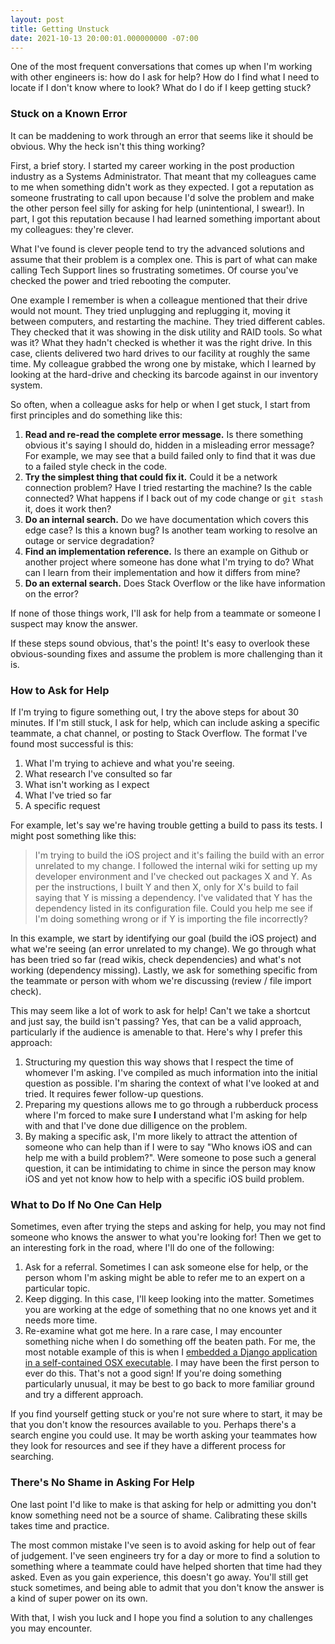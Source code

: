 ```yaml
---
layout: post
title: Getting Unstuck
date: 2021-10-13 20:00:01.000000000 -07:00
---
```


One of the most frequent conversations that comes up when I'm working with
other engineers is: how do I ask for help? How do I find what I need to locate
if I don't know where to look? What do I do if I keep getting stuck?

### Stuck on a Known Error

It can be maddening to work through an error that seems like it should
be obvious. Why the heck isn't this thing working? 

First, a brief story. I started my career working in the post production
industry as a Systems Administrator. That meant that my colleagues came to me
when something didn't work as they expected. I got a reputation as
someone frustrating to call upon because I'd solve the problem
and make the other person feel silly for asking for help
(unintentional, I swear!). In part, I got this reputation because I had 
learned something important about my colleagues: they're clever.

What I've found is clever people tend to try the advanced solutions and assume
that their problem is a complex one. This is part of what can make calling Tech
Support lines so frustrating sometimes. Of course you've checked the power and
tried rebooting the computer. 

One example I remember is when a colleague mentioned that their drive would not
mount. They tried unplugging and replugging it, moving it between
computers, and restarting the machine. They tried different cables. They
checked that it was showing in the disk utility and RAID tools. So what was
it?  What they hadn't checked is whether it was the right drive.  In this case,
clients delivered two hard drives to our facility at roughly the same time.
My colleague grabbed the wrong one by mistake, which I learned by 
looking at the hard-drive and checking its barcode against in our inventory system.

So often, when a colleague asks for help or when I get stuck, I start from
first principles and do something like this:

1. **Read and re-read the complete error message.** Is
there something obvious it's saying I should do, hidden in a misleading error
message? For example, we may see that a build failed only to find that it was
due to a failed style check in the code. 
1. **Try the simplest thing that could fix it.** Could it be a network connection
problem? Have I tried restarting the machine? Is the cable connected? What happens
if I back out of my code change or `git stash` it, does it work then?
1. **Do an internal search.** Do we have documentation which covers this
edge case? Is this a known bug? Is another team working to resolve
an outage or service degradation?
1. **Find an implementation reference.** Is there an example on Github
or another project where someone has done what I'm trying to do? What can
I learn from their implementation and how it differs from mine?
1. **Do an external search.** Does Stack Overflow or the like have
information on the error?

If none of those things work, I'll ask for help from a teammate or someone I
suspect may know the answer. 

If these steps sound obvious, that's the point! It's easy to overlook
these obvious-sounding fixes and assume the problem is more challenging than it
is.

### How to Ask for Help

If I'm trying to figure something out, I try the above steps for about 30
minutes. If I'm still stuck, I ask for help, 
which can include asking a specific teammate, a chat channel, or posting to
 Stack Overflow. The format I've found most successful is this:

1. What I'm trying to achieve and what you're seeing.  
1. What research I've consulted so far 
1. What isn't working as I expect 
1. What I've tried so far 
1. A specific request

For example, let's say we're having trouble getting a build to pass its tests. I
might post something like this:

> I'm trying to build the iOS project and it's failing the build with an error
> unrelated to my change.  I followed the internal wiki for setting up my
> developer environment and I've checked out packages X and Y.  As per the
> instructions, I built Y and then X, only for X's build to fail saying that Y
> is missing a dependency.  I've validated that Y has the dependency listed in
> its configuration file.  Could you help me see if I'm doing something wrong
> or if Y is importing the file incorrectly? 

In this example, we start by identifying our goal (build the iOS project) and
what we're seeing (an error unrelated to my change). We go through what has
been tried so far (read wikis, check dependencies) and what's not working
(dependency missing). Lastly, we ask for something specific
from the teammate or person with whom we're discussing (review / file import
check).

This may seem like a lot of work to ask for help! Can't we take a shortcut and
just say, the build isn't passing? Yes, that can be a valid approach,
particularly if the audience is amenable to that. Here's why I prefer this
approach:

1. Structuring my question this way shows that I respect the time of
    whomever I'm asking. I've compiled as much information into the
    initial question as possible. I'm sharing the context of what I've
    looked at and tried. It requires fewer follow-up questions.
1. Preparing my questions allows me to go through a rubberduck
    process where I'm forced to make sure **I** understand
    what I'm asking for help with and that I've done due dilligence on the problem.
1. By making a specific ask, I'm more likely to attract the attention of
    someone who can help than if I were to say "Who knows iOS and can help me with
    a build problem?". Were someone to pose such a general question, it can be
    intimidating to chime in since the person may know iOS and yet not know how to help
    with a specific iOS build problem.

### What to Do If No One Can Help

Sometimes, even after trying the steps and asking for help, you may not
find someone who knows the answer to what you're looking for! Then we get to an
interesting fork in the road, where I'll do one of the following:

1. Ask for a referral. Sometimes I can ask someone else for help, or the
person whom I'm asking might be able to refer me to an expert on a particular
topic. 
1. Keep digging. In this case, I'll keep looking into the matter. Sometimes you
are working at the edge of something that no one knows yet and it needs
more time.
1. Re-examine what got me here. In a rare case, I may encounter something
niche when I do something off the beaten path. For me, the most
notable example of this is when I [embedded a Django application in a
self-contained OSX executable](https://stackoverflow.com/a/16180619). I
 may have been the first
person to ever do this. That's not a good sign! If 
you're doing something particularly unusual, it may be best to go back to more
familiar ground and try a different approach.

If you find yourself getting stuck or you're not sure where to start, it may be
that you don't know the resources available to you. Perhaps there's a search
engine you could use.  It may be worth asking your teammates how they look for
resources and see if they have a different process for searching.


### There's No Shame in Asking For Help

One last point I'd like to make is that asking for help or admitting you don't
know something need not be a source of shame. Calibrating these skills takes
time and practice.  

The most common mistake I've seen is to avoid asking for help out of fear of
judgement.  I've seen engineers try for a day or more to find a solution to
something where a teammate could have helped shorten that time had they asked.
Even as you gain experience, this doesn't go away.  You'll still get stuck
sometimes, and being able to admit that you don't know the answer is a kind of
super power on its own. 

With that, I wish you luck and I hope you find a solution to any challenges you
may encounter.
